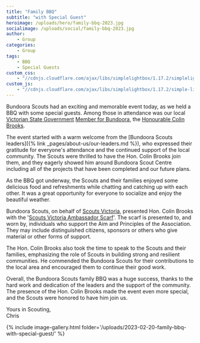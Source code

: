```yaml
---
title: "Family BBQ"
subtitle: "with Special Guest"
heroimage: /uploads/hero/family-bbq-2023.jpg
socialimage: /uploads/social/family-bbq-2023.jpg
author:
    - Group
categories:
    - Group
tags:
    - BBQ
    - Special Guests
custom_css:
    - "//cdnjs.cloudflare.com/ajax/libs/simplelightbox/1.17.2/simplelightbox.min.css"
custom_js:
    - "//cdnjs.cloudflare.com/ajax/libs/simplelightbox/1.17.2/simple-lightbox.min.js"
---
```


Bundoora Scouts had an exciting and memorable event today, as we held a BBQ with some special guests. Among those in attendance was our local [Victorian State Government](https://www.vic.gov.au/) [Member for Bundoora](https://new.parliament.vic.gov.au/members/colin-brooks/), the [Honourable Colin Brooks](https://www.colinbrooks.com.au/).

The event started with a warm welcome from the [Bundoora Scouts leaders]({% link _pages/about-us/our-leaders.md %}), who expressed their gratitude for everyone's attendance and the continued support of the local community. The Scouts were thrilled to have the Hon. Colin Brooks join them, and they eagerly showed him around Bundoora Scout Centre including all of the projects that have been completed and our future plans.

As the BBQ got underway, the Scouts and their families enjoyed some delicious food and refreshments while chatting and catching up with each other. It was a great opportunity for everyone to socialize and enjoy the beautiful weather.

Bundoora Scouts, on behalf of [Scouts Victoria](https://scoutsvictoria.com.au/), presented Hon. Colin Brooks with the '[Scouts Victoria Ambassador Scarf](https://scoutsvictoria.com.au/media/6435/policy-adult-membership-nov2021.pdf)'. The scarf is presented to, and worn by, individuals who support the Aim and Principles of the Association. They may include distinguished citizens, sponsors or others who give material or other forms of support.

The Hon. Colin Brooks also took the time to speak to the Scouts and their families, emphasizing the role of Scouts in building strong and resilient communities. He commended the Bundoora Scouts for their contributions to the local area and encouraged them to continue their good work.

Overall, the Bundoora Scouts family BBQ was a huge success, thanks to the hard work and dedication of the leaders and the support of the community. The presence of the Hon. Colin Brooks made the event even more special, and the Scouts were honored to have him join us.

Yours in Scouting,  
Chris

{% include image-gallery.html folder='/uploads/2023-02-20-family-bbq-with-special-guest/' %}
